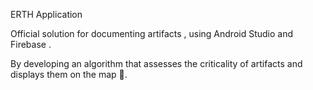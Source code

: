 ERTH Application


Official solution for documenting artifacts , using Android Studio and Firebase .

By developing an algorithm that assesses the criticality of artifacts and displays them on the map 📍.
